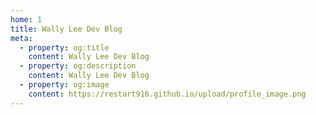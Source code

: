 ```yaml
---
home: 1
title: Wally Lee Dev Blog
meta:
  - property: og:title
    content: Wally Lee Dev Blog
  - property: og:description
    content: Wally Lee Dev Blog
  - property: og:image
    content: https://restart916.github.io/upload/profile_image.png
---
```

